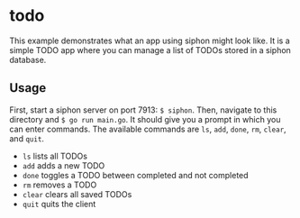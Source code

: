 # todo

This example demonstrates what an app using siphon might look like. It is a simple TODO app where you can manage a list of TODOs stored in a siphon database.

## Usage

First, start a siphon server on port 7913: `$ siphon`. Then, navigate to this directory and `$ go run main.go`. It should give you a prompt in which you can enter commands. The available commands are `ls`, `add`, `done`, `rm`, `clear`, and `quit`.

 - `ls` lists all TODOs
 - `add` adds a new TODO
 - `done` toggles a TODO between completed and not completed
 - `rm` removes a TODO
 - `clear` clears all saved TODOs
 - `quit` quits the client
